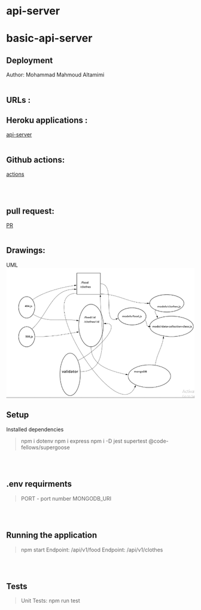 # api-server

# basic-api-server

## Deployment
Author: Mohammad Mahmoud Altamimi
<br/>
<br/>

## URLs :

## Heroku applications :

[api-server](https://basic-server-api.herokuapp.com/)
<br/>
<br/>

## Github actions:
[actions](https://github.com/MohammadAltamimi98/api-server/actions)

<br/>
<br/>

## pull request:
[PR](https://github.com/MohammadAltamimi98/api-server/pull/1)
<br/>
<br/>

## Drawings:
UML
![image](lab4uml.png)




## Setup
Installed dependencies
> npm i dotenv 
>npm i express 
>npm i -D jest supertest @code-fellows/supergoose

<br/>
<br/>

## .env requirments
> PORT - port number
> MONGODB_URI

<br/>
<br/>

## Running the application
> npm start
> Endpoint: /api/v1/food 
> Endpoint: /api/v1/clothes

<br/>
<br/>

## Tests
> Unit Tests: npm run test
